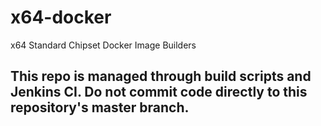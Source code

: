 # x64-docker
x64 Standard Chipset Docker Image Builders

## This repo is managed through build scripts and Jenkins CI. Do not commit code directly to this repository's master branch.
